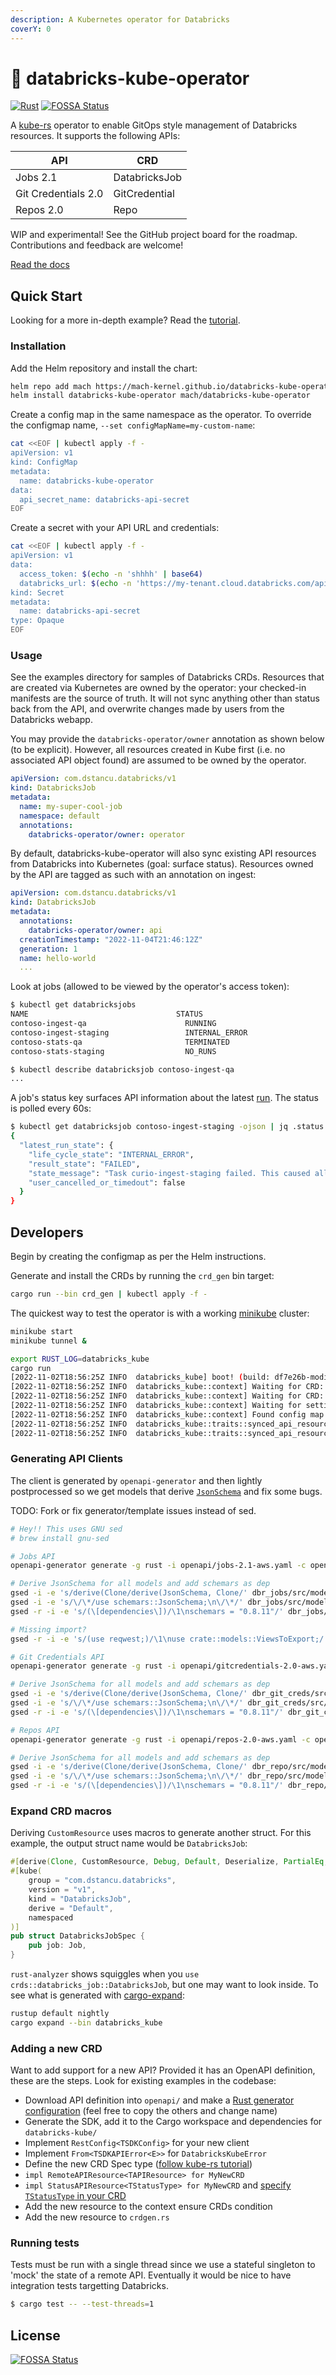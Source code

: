 ```yaml
---
description: A Kubernetes operator for Databricks
coverY: 0
---
```


# 🦀 databricks-kube-operator

[![Rust](https://github.com/mach-kernel/databricks-kube-operator/actions/workflows/rust.yml/badge.svg?branch=master)](https://github.com/mach-kernel/databricks-kube-operator/actions/workflows/rust.yml)
[![FOSSA Status](https://app.fossa.com/api/projects/custom%2B34302%2Fgithub.com%2Fmach-kernel%2Fdatabricks-kube-operator.svg?type=shield)](https://app.fossa.com/projects/custom%2B34302%2Fgithub.com%2Fmach-kernel%2Fdatabricks-kube-operator?ref=badge_shield)

A [kube-rs](https://kube.rs/) operator to enable GitOps style management of Databricks resources. It supports the following APIs:

| API                 | CRD           |
| ------------------- | ------------- |
| Jobs 2.1            | DatabricksJob |
| Git Credentials 2.0 | GitCredential |
| Repos 2.0           | Repo          |

WIP and experimental! See the GitHub project board for the roadmap. Contributions and feedback are welcome!

[Read the docs](https://databricks-kube-operator.gitbook.io/doc)

## Quick Start

Looking for a more in-depth example? Read the [tutorial](tutorial.md).

### Installation

Add the Helm repository and install the chart:

```bash
helm repo add mach https://mach-kernel.github.io/databricks-kube-operator
helm install databricks-kube-operator mach/databricks-kube-operator
```

Create a config map in the same namespace as the operator. To override the configmap name, `--set configMapName=my-custom-name`:

```bash
cat <<EOF | kubectl apply -f -
apiVersion: v1
kind: ConfigMap
metadata:
  name: databricks-kube-operator
data:
  api_secret_name: databricks-api-secret
EOF
```

Create a secret with your API URL and credentials:

```bash
cat <<EOF | kubectl apply -f -
apiVersion: v1
data:
  access_token: $(echo -n 'shhhh' | base64)
  databricks_url: $(echo -n 'https://my-tenant.cloud.databricks.com/api' | base64)
kind: Secret
metadata:
  name: databricks-api-secret
type: Opaque
EOF
```

### Usage

See the examples directory for samples of Databricks CRDs. Resources that are created via Kubernetes are owned by the operator: your checked-in manifests are the source of truth. It will not sync anything other than status back from the API, and overwrite changes made by users from the Databricks webapp.

You may provide the `databricks-operator/owner` annotation as shown below (to be explicit). However, all resources created in Kube first (i.e. no associated API object found) are assumed to be owned by the operator.

```yaml
apiVersion: com.dstancu.databricks/v1
kind: DatabricksJob
metadata:
  name: my-super-cool-job
  namespace: default
  annotations:
    databricks-operator/owner: operator
```

By default, databricks-kube-operator will also sync existing API resources from Databricks into Kubernetes (goal: surface status). Resources owned by the API are tagged as such with an annotation on ingest:

```yaml
apiVersion: com.dstancu.databricks/v1
kind: DatabricksJob
metadata:
  annotations:
    databricks-operator/owner: api
  creationTimestamp: "2022-11-04T21:46:12Z"
  generation: 1
  name: hello-world
  ...
```

Look at jobs (allowed to be viewed by the operator's access token):

```bash
$ kubectl get databricksjobs
NAME                                 STATUS
contoso-ingest-qa                      RUNNING
contoso-ingest-staging                 INTERNAL_ERROR
contoso-stats-qa                       TERMINATED
contoso-stats-staging                  NO_RUNS

$ kubectl describe databricksjob contoso-ingest-qa
...
```

A job's status key surfaces API information about the latest [run](https://docs.databricks.com/dev-tools/api/latest/jobs.html#operation/JobsRunsList). The status is polled every 60s:

```bash
$ kubectl get databricksjob contoso-ingest-staging -ojson | jq .status
{
  "latest_run_state": {
    "life_cycle_state": "INTERNAL_ERROR",
    "result_state": "FAILED",
    "state_message": "Task curio-ingest-staging failed. This caused all downstream tasks to get skipped.",
    "user_cancelled_or_timedout": false
  }
}
```

## Developers

Begin by creating the configmap as per the Helm instructions.

Generate and install the CRDs by running the `crd_gen` bin target:

```bash
cargo run --bin crd_gen | kubectl apply -f -
```

The quickest way to test the operator is with a working [minikube](https://minikube.sigs.k8s.io/docs/start/) cluster:

```bash
minikube start
minikube tunnel &
```

```bash
export RUST_LOG=databricks_kube
cargo run
[2022-11-02T18:56:25Z INFO  databricks_kube] boot! (build: df7e26b-modified)
[2022-11-02T18:56:25Z INFO  databricks_kube::context] Waiting for CRD: databricksjobs.com.dstancu.databricks
[2022-11-02T18:56:25Z INFO  databricks_kube::context] Waiting for CRD: gitcredentials.com.dstancu.databricks
[2022-11-02T18:56:25Z INFO  databricks_kube::context] Waiting for settings in config map: databricks-kube-operator
[2022-11-02T18:56:25Z INFO  databricks_kube::context] Found config map
[2022-11-02T18:56:25Z INFO  databricks_kube::traits::synced_api_resource] Looking for uningested GitCredential(s)
[2022-11-02T18:56:25Z INFO  databricks_kube::traits::synced_api_resource] Looking for uningested DatabricksJob(s)
```

### Generating API Clients

The client is generated by `openapi-generator` and then lightly postprocessed so we get models that derive [`JsonSchema`](https://github.com/GREsau/schemars#basic-usage) and fix some bugs.

TODO: Fork or fix generator/template issues instead of sed.

```bash
# Hey!! This uses GNU sed
# brew install gnu-sed

# Jobs API
openapi-generator generate -g rust -i openapi/jobs-2.1-aws.yaml -c openapi/config-jobs.yaml -o dbr_jobs

# Derive JsonSchema for all models and add schemars as dep
gsed -i -e 's/derive(Clone/derive(JsonSchema, Clone/' dbr_jobs/src/models/*
gsed -i -e 's/\/\*/use schemars::JsonSchema;\n\/\*/' dbr_jobs/src/models/*
gsed -r -i -e 's/(\[dependencies\])/\1\nschemars = "0.8.11"/' dbr_jobs/Cargo.toml

# Missing import?
gsed -r -i -e 's/(use reqwest;)/\1\nuse crate::models::ViewsToExport;/' dbr_jobs/src/apis/default_api.rs

# Git Credentials API
openapi-generator generate -g rust -i openapi/gitcredentials-2.0-aws.yaml -c openapi/config-git.yaml -o dbr_git_creds

# Derive JsonSchema for all models and add schemars as dep
gsed -i -e 's/derive(Clone/derive(JsonSchema, Clone/' dbr_git_creds/src/models/*
gsed -i -e 's/\/\*/use schemars::JsonSchema;\n\/\*/' dbr_git_creds/src/models/*
gsed -r -i -e 's/(\[dependencies\])/\1\nschemars = "0.8.11"/' dbr_git_creds/Cargo.toml

# Repos API
openapi-generator generate -g rust -i openapi/repos-2.0-aws.yaml -c openapi/config-repos.yaml -o dbr_repo

# Derive JsonSchema for all models and add schemars as dep
gsed -i -e 's/derive(Clone/derive(JsonSchema, Clone/' dbr_repo/src/models/*
gsed -i -e 's/\/\*/use schemars::JsonSchema;\n\/\*/' dbr_repo/src/models/*
gsed -r -i -e 's/(\[dependencies\])/\1\nschemars = "0.8.11"/' dbr_repo/Cargo.toml
```

### Expand CRD macros

Deriving `CustomResource` uses macros to generate another struct. For this example, the output struct name would be `DatabricksJob`:

```rust
#[derive(Clone, CustomResource, Debug, Default, Deserialize, PartialEq, Serialize, JsonSchema)]
#[kube(
    group = "com.dstancu.databricks",
    version = "v1",
    kind = "DatabricksJob",
    derive = "Default",
    namespaced
)]
pub struct DatabricksJobSpec {
    pub job: Job,
}
```

`rust-analyzer` shows squiggles when you `use crds::databricks_job::DatabricksJob`, but one may want to look inside. To see what is generated with [cargo-expand](https://github.com/dtolnay/cargo-expand):

```bash
rustup default nightly
cargo expand --bin databricks_kube
```

### Adding a new CRD

Want to add support for a new API? Provided it has an OpenAPI definition, these are the steps. Look for existing examples in the codebase:

* Download API definition into `openapi/` and make a [Rust generator configuration](https://openapi-generator.tech/docs/generators/rust/) (feel free to copy the others and change name)
* Generate the SDK, add it to the Cargo workspace and dependencies for `databricks-kube/`
* Implement `RestConfig<TSDKConfig>` for your new client
* Implement `From<TSDKAPIError<E>>` for `DatabricksKubeError`
* Define the new CRD Spec type ([follow kube-rs tutorial](https://kube.rs/getting-started/))
* `impl RemoteAPIResource<TAPIResource> for MyNewCRD`
* `impl StatusAPIResource<TStatusType> for MyNewCRD` and [specify `TStatusType` in your CRD](https://github.com/kube-rs/kube/blob/main/examples/crd_derive.rs#L20)
* Add the new resource to the context ensure CRDs condition
* Add the new resource to `crdgen.rs`

### Running tests

Tests must be run with a single thread since we use a stateful singleton to 'mock' the state of a remote API. Eventually it would be nice to have integration tests targetting Databricks.

```bash
$ cargo test -- --test-threads=1
```

## License

[![FOSSA Status](https://app.fossa.com/api/projects/custom%2B34302%2Fgithub.com%2Fmach-kernel%2Fdatabricks-kube-operator.svg?type=large)](https://app.fossa.com/projects/custom%2B34302%2Fgithub.com%2Fmach-kernel%2Fdatabricks-kube-operator?ref=badge_large)